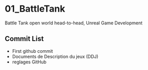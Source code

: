 # 01_BattleTank
Battle Tank open world head-to-head, Unreal Game Development


## Commit List
* First github commit
* Documents de Description du jeux (DDJ)
* reglages GitHub
